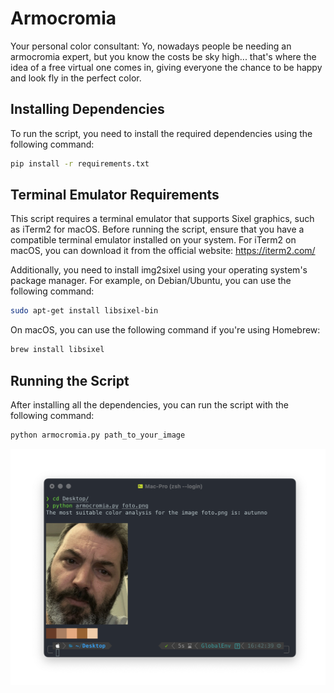 # Armocromia
Your personal color consultant:
Yo, nowadays people be needing an armocromia expert, but you know the costs be sky high... that's where the idea of a free virtual one comes in, giving everyone the chance to be happy and look fly in the perfect color.

## Installing Dependencies

To run the script, you need to install the required dependencies using the following command:

```bash
pip install -r requirements.txt
```
## Terminal Emulator Requirements

This script requires a terminal emulator that supports Sixel graphics, such as iTerm2 for macOS. Before running the script, ensure that you have a compatible terminal emulator installed on your system. For iTerm2 on macOS, you can download it from the official website: https://iterm2.com/

Additionally, you need to install img2sixel using your operating system's package manager. For example, on Debian/Ubuntu, you can use the following command:
```bash
sudo apt-get install libsixel-bin
```
On macOS, you can use the following command if you're using Homebrew:
```bash
brew install libsixel
```
## Running the Script
After installing all the dependencies, you can run the script with the following command:
```bash
python armocromia.py path_to_your_image

```
<img src="image.png">
